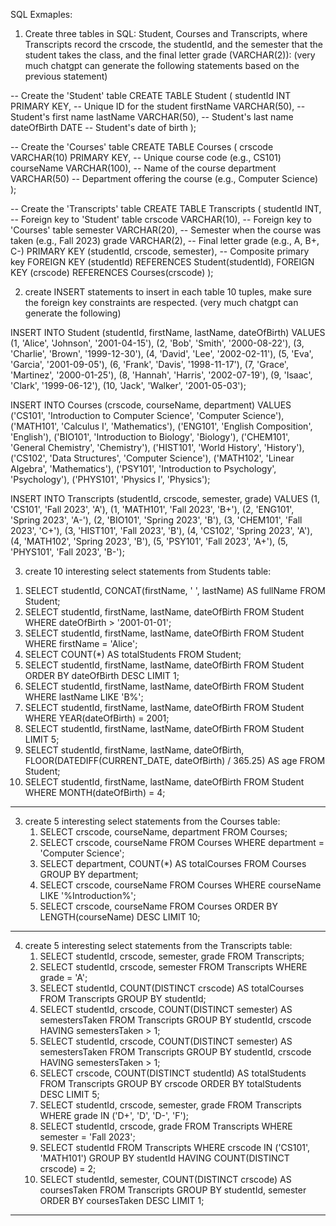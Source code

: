 SQL Exmaples: 

1. Create three tables in SQL: Student, Courses and Transcripts, where Transcripts record the crscode, the studentId, and the semester that the student takes the class, and the final letter grade (VARCHAR(2)): (very much chatgpt can generate the following statements based on the previous statement)

-- Create the 'Student' table
CREATE TABLE Student (
    studentId INT PRIMARY KEY,       -- Unique ID for the student
    firstName VARCHAR(50),           -- Student's first name
    lastName VARCHAR(50),            -- Student's last name
    dateOfBirth DATE                 -- Student's date of birth
);

-- Create the 'Courses' table
CREATE TABLE Courses (
    crscode VARCHAR(10) PRIMARY KEY, -- Unique course code (e.g., CS101)
    courseName VARCHAR(100),         -- Name of the course
    department VARCHAR(50)           -- Department offering the course (e.g., Computer Science)
);

-- Create the 'Transcripts' table
CREATE TABLE Transcripts (
    studentId INT,                  -- Foreign key to 'Student' table
    crscode VARCHAR(10),             -- Foreign key to 'Courses' table
    semester VARCHAR(20),           -- Semester when the course was taken (e.g., Fall 2023)
    grade VARCHAR(2),               -- Final letter grade (e.g., A, B+, C-)
    PRIMARY KEY (studentId, crscode, semester), -- Composite primary key
    FOREIGN KEY (studentId) REFERENCES Student(studentId),
    FOREIGN KEY (crscode) REFERENCES Courses(crscode)
);


2. create INSERT statements to insert in each table 10 tuples, make sure the foreign key constraints are respected. (very much chatgpt can generate the following)

INSERT INTO Student (studentId, firstName, lastName, dateOfBirth) VALUES
(1, 'Alice', 'Johnson', '2001-04-15'),
(2, 'Bob', 'Smith', '2000-08-22'),
(3, 'Charlie', 'Brown', '1999-12-30'),
(4, 'David', 'Lee', '2002-02-11'),
(5, 'Eva', 'Garcia', '2001-09-05'),
(6, 'Frank', 'Davis', '1998-11-17'),
(7, 'Grace', 'Martinez', '2000-01-25'),
(8, 'Hannah', 'Harris', '2002-07-19'),
(9, 'Isaac', 'Clark', '1999-06-12'),
(10, 'Jack', 'Walker', '2001-05-03');


INSERT INTO Courses (crscode, courseName, department) VALUES
('CS101', 'Introduction to Computer Science', 'Computer Science'),
('MATH101', 'Calculus I', 'Mathematics'),
('ENG101', 'English Composition', 'English'),
('BIO101', 'Introduction to Biology', 'Biology'),
('CHEM101', 'General Chemistry', 'Chemistry'),
('HIST101', 'World History', 'History'),
('CS102', 'Data Structures', 'Computer Science'),
('MATH102', 'Linear Algebra', 'Mathematics'),
('PSY101', 'Introduction to Psychology', 'Psychology'),
('PHYS101', 'Physics I', 'Physics');


INSERT INTO Transcripts (studentId, crscode, semester, grade) VALUES
(1, 'CS101', 'Fall 2023', 'A'),
(1, 'MATH101', 'Fall 2023', 'B+'),
(2, 'ENG101', 'Spring 2023', 'A-'),
(2, 'BIO101', 'Spring 2023', 'B'),
(3, 'CHEM101', 'Fall 2023', 'C+'),
(3, 'HIST101', 'Fall 2023', 'B'),
(4, 'CS102', 'Spring 2023', 'A'),
(4, 'MATH102', 'Spring 2023', 'B'),
(5, 'PSY101', 'Fall 2023', 'A+'),
(5, 'PHYS101', 'Fall 2023', 'B-');

3. create 10  interesting select statements from Students table:

  1) SELECT studentId, CONCAT(firstName, ' ', lastName) AS fullName FROM Student;
  2) SELECT studentId, firstName, lastName, dateOfBirth
     FROM Student
     WHERE dateOfBirth > '2001-01-01';
  3) SELECT studentId, firstName, lastName, dateOfBirth
     FROM Student
     WHERE firstName = 'Alice';
  4) SELECT COUNT(*) AS totalStudents FROM Student;
  5) SELECT studentId, firstName, lastName, dateOfBirth
     FROM Student
     ORDER BY dateOfBirth DESC
     LIMIT 1;
  6) SELECT studentId, firstName, lastName, dateOfBirth
     FROM Student
     WHERE lastName LIKE 'B%';
  7) SELECT studentId, firstName, lastName, dateOfBirth
     FROM Student
     WHERE YEAR(dateOfBirth) = 2001;
  8) SELECT studentId, firstName, lastName, dateOfBirth
     FROM Student
     LIMIT 5;
  9) SELECT studentId, firstName, lastName, dateOfBirth,
     FLOOR(DATEDIFF(CURRENT_DATE, dateOfBirth) / 365.25) AS age
     FROM Student;
  10) SELECT studentId, firstName, lastName, dateOfBirth
      FROM Student
      WHERE MONTH(dateOfBirth) = 4;

-----------------------------------------------------------------------------------
3. create 5  interesting select statements from the Courses table:
   1) SELECT crscode, courseName, department
      FROM Courses;
   2) SELECT crscode, courseName
      FROM Courses
      WHERE department = 'Computer Science';
   3) SELECT department, COUNT(*) AS totalCourses
      FROM Courses
      GROUP BY department;
   4) SELECT crscode, courseName
      FROM Courses
      WHERE courseName LIKE '%Introduction%';
   5) SELECT crscode, courseName
      FROM Courses
      ORDER BY LENGTH(courseName) DESC
      LIMIT 10;

------------------------------------------------------------------------------------------
4. create 5  interesting select statements from the Transcripts table:
   1) SELECT studentId, crscode, semester, grade
      FROM Transcripts;
   2) SELECT studentId, crscode, semester
      FROM Transcripts
      WHERE grade = 'A';
   3) SELECT studentId, COUNT(DISTINCT crscode) AS totalCourses
      FROM Transcripts
      GROUP BY studentId;
   4) SELECT studentId, crscode, COUNT(DISTINCT semester) AS semestersTaken
      FROM Transcripts
      GROUP BY studentId, crscode
      HAVING semestersTaken > 1;
   5) SELECT studentId, crscode, COUNT(DISTINCT semester) AS semestersTaken
      FROM Transcripts
      GROUP BY studentId, crscode
      HAVING semestersTaken > 1;
   6) SELECT crscode, COUNT(DISTINCT studentId) AS totalStudents
      FROM Transcripts
      GROUP BY crscode
      ORDER BY totalStudents DESC
      LIMIT 5;
   7) SELECT studentId, crscode, semester, grade
      FROM Transcripts
      WHERE grade IN ('D+', 'D', 'D-', 'F');
   8) SELECT studentId, crscode, grade
      FROM Transcripts
      WHERE semester = 'Fall 2023';
   9) SELECT studentId
      FROM Transcripts
      WHERE crscode IN ('CS101', 'MATH101')
      GROUP BY studentId
      HAVING COUNT(DISTINCT crscode) = 2;
   10) SELECT studentId, semester, COUNT(DISTINCT crscode) AS coursesTaken
        FROM Transcripts
        GROUP BY studentId, semester
        ORDER BY coursesTaken DESC
        LIMIT 1;
---------------------------------------------------------------------------------------------------------------------------------



   
   
   


